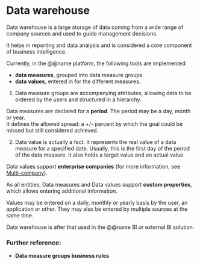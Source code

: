 
# Data warehouse

Data warehouse is a large storage of data coming from a wide range of company sources and used to guide management decisions.

It helps in reporting and data analysis and is considered a core component of business intelligence. 

Currently, in the @@name platform, the following tools are implemented:

- **data measures**, grouped into data measure groups.
- **data values**, entered in for the different measures.

1. Data measure groups are accompanying attributes, allowing data to be ordered by the users and structured in a hierarchy.

Data measures are declared for a **period**. The period may be a day, month or year.</br>
It defines the allowed spread: a +/- percent by which the goal could be missed but still considered achieved.

2. Data value is actually a fact. It represents the real value of a data measure for a specified date. Usually, this is the first day of the period of the data measure. It also holds a target value and an actual value. 

Data values support **enterprise companies** (for more information, see [Multi-company](https://docs.erp.net/tech/concepts/multi-company.html)).

As all entities, Data measures and Data values support **custom properties**, which allows entering additional information.

Values may be entered on a daily, monthly or yearly basis by the user, an application or other. They may also be entered by multiple sources at the same time.

Data warehouse is after that used in the @@name BI or external BI solution.

### Further reference:

- **Data measure groups business rules**
